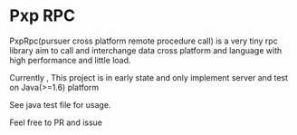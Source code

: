 # Pxp RPC 

PxpRpc(pursuer cross platform remote procedure call) is a very tiny rpc library aim to call and interchange data cross platform and language with high performance and little load.

Currently , This project is in early state and only implement server and test on Java(>=1.6) platform

See java test file for usage.

Feel free to PR and issue